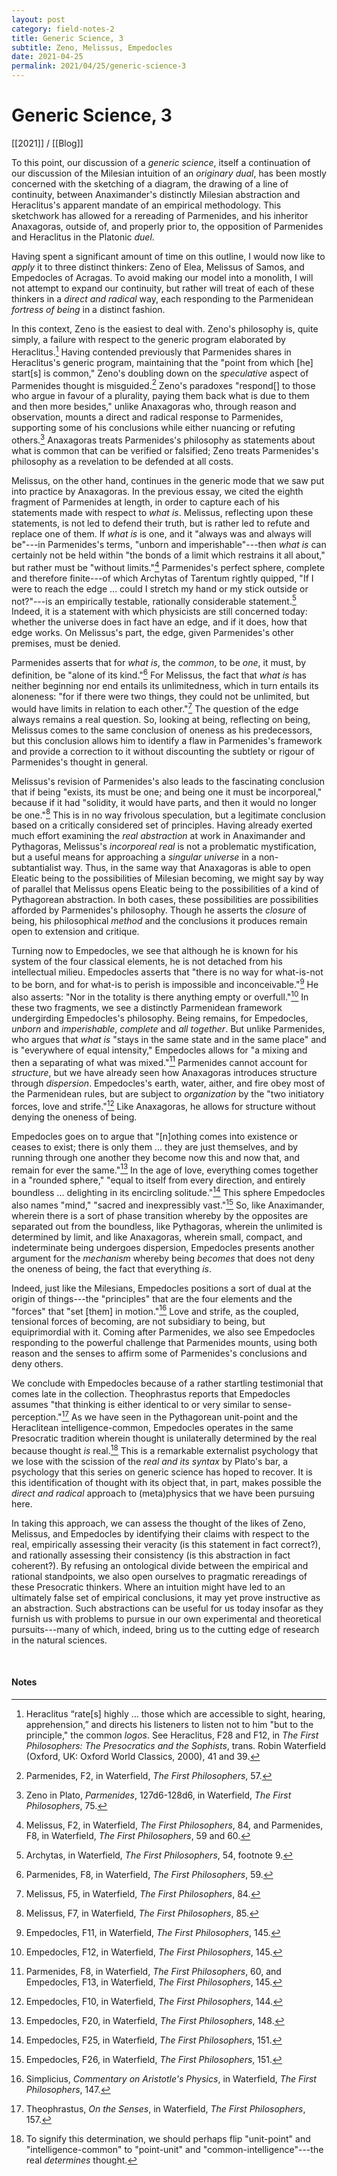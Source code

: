 ```yaml
---
layout: post
category: field-notes-2
title: Generic Science, 3
subtitle: Zeno, Melissus, Empedocles
date: 2021-04-25
permalink: 2021/04/25/generic-science-3
---
```


# Generic Science, 3

[[2021]] / [[Blog]]

To this point, our discussion of a *generic science*, itself a continuation of our discussion of the Milesian intuition of an *originary dual*, has been mostly concerned with the sketching of a diagram, the drawing of a line of continuity, between Anaximander's distinctly Milesian abstraction and Heraclitus's apparent mandate of an empirical methodology. This sketchwork has allowed for a rereading of Parmenides, and his inheritor Anaxagoras, outside of, and properly prior to, the opposition of Parmenides and Heraclitus in the Platonic *duel*.

Having spent a significant amount of time on this outline, I would now like to *apply* it to three distinct thinkers: Zeno of Elea, Melissus of Samos, and Empedocles of Acragas. To avoid making our model into a monolith, I will not attempt to expand our continuity, but rather will treat of each of these thinkers in a *direct and radical* way, each responding to the Parmenidean *fortress of being* in a distinct fashion.

In this context, Zeno is the easiest to deal with. Zeno's philosophy is, quite simply, a failure with respect to the generic program elaborated by Heraclitus.[^1] Having contended previously that Parmenides shares in Heraclitus's generic program, maintaining that the "point from which [he] start[s] is common," Zeno's doubling down on the *speculative* aspect of Parmenides thought is misguided.[^2] Zeno's paradoxes "respond[] to those who argue in favour of a plurality, paying them back what is due to them and then more besides," unlike Anaxagoras who, through reason and observation, mounts a direct and radical response to Parmenides, supporting some of his conclusions while either nuancing or refuting others.[^3] Anaxagoras treats Parmenides's philosophy as statements about what is common that can be verified or falsified; Zeno treats Parmenides's philosophy as a revelation to be defended at all costs.

Melissus, on the other hand, continues in the generic mode that we saw put into practice by Anaxagoras. In the previous essay, we cited the eighth fragment of Parmenides at length, in order to capture each of his statements made with respect to *what is*. Melissus, reflecting upon these statements, is not led to defend their truth, but is rather led to refute and replace one of them. If *what is* is one, and it "always was and always will be"---in Parmenides's terms, "unborn and imperishable"---then *what is* can certainly not be held within "the bonds of a limit which restrains it all about," but rather must be "without limits."[^4] Parmenides's perfect sphere, complete and therefore finite---of which Archytas of Tarentum rightly quipped, "If I were to reach the edge ... could I stretch my hand or my stick outside or not?"---is an empirically testable, rationally considerable statement.[^5] Indeed, it is a statement with which physicists are still concerned today: whether the universe does in fact have an edge, and if it does, how that edge works. On Melissus's part, the edge, given Parmenides's other premises, must be denied.

Parmenides asserts that for *what is*, the *common*, to be *one*, it must, by definition, be "alone of its kind."[^6] For Melissus, the fact that *what is* has neither beginning nor end entails its unlimitedness, which in turn entails its aloneness: "for if there were two things, they could not be unlimited, but would have limits in relation to each other."[^7] The question of the edge always remains a real question. So, looking at being, reflecting on being, Melissus comes to the same conclusion of oneness as his predecessors, but this conclusion allows him to identify a flaw in Parmenides's framework and provide a correction to it without discounting the subtlety or rigour of Parmenides's thought in general.

Melissus's revision of Parmenides's also leads to the fascinating conclusion that if being "exists, its must be one; and being one it must be incorporeal," because if it had "solidity, it would have parts, and then it would no longer be one."[^8] This is in no way frivolous speculation, but a legitimate conclusion based on a critically considered set of principles. Having already exerted much effort examining the *real abstraction* at work in Anaximander and Pythagoras, Melissus's *incorporeal real* is not a problematic mystification, but a useful means for approaching a *singular universe* in a non-subtantialist way. Thus, in the same way that Anaxagoras is able to open Eleatic being to the possibilities of Milesian becoming, we might say by way of parallel that Melissus opens Eleatic being to the possibilities of a kind of Pythagorean abstraction. In both cases, these possibilities are possibilities afforded by Parmenides's philosophy. Though he asserts the *closure* of being, his philosophical *method* and the conclusions it produces remain open to extension and critique.

Turning now to Empedocles, we see that although he is known for his system of the four classical elements, he is not detached from his intellectual milieu. Empedocles asserts that "there is no way for what-is-not to be born, and for what-is to perish is impossible and inconceivable."[^9] He also asserts: "Nor in the totality is there anything empty or overfull."[^10] In these two fragments, we see a distinctly Parmenidean framework undergirding Empedocles's philosophy. Being remains, for Empedocles, *unborn* and *imperishable*, *complete* and *all together*. But unlike Parmenides, who argues that *what is* "stays in the same state and in the same place" and is "everywhere of equal intensity," Empedocles allows for "a mixing and then a separating of what was mixed."[^11] Parmenides cannot account for *structure*, but we have already seen how Anaxagoras introduces structure through *dispersion*. Empedocles's earth, water, aither, and fire obey most of the Parmenidean rules, but are subject to *organization* by the "two initiatory forces, love and strife."[^12] Like Anaxagoras, he allows for structure without denying the oneness of being.

Empedocles goes on to argue that "[n]othing comes into existence or ceases to exist; there is only them ... they are just themselves, and by running through one another they become now this and now that, and remain for ever the same."[^13] In the age of love, everything comes together in a "rounded sphere," "equal to itself from every direction, and entirely boundless ... delighting in its encircling solitude."[^14] This sphere Empedocles also names "mind," "sacred and inexpressibly vast."[^15] So, like Anaximander, wherein there is a sort of phase transition whereby by the opposites are separated out from the boundless, like Pythagoras, wherein the unlimited is determined by limit, and like Anaxagoras, wherein small, compact, and indeterminate being undergoes dispersion, Empedocles presents another argument for the *mechanism* whereby being *becomes* that does not deny the oneness of being, the fact that everything *is*.

Indeed, just like the Milesians, Empedocles positions a sort of dual at the origin of things---the "principles" that are the four elements and the "forces" that "set [them] in motion."[^16] Love and strife, as the coupled, tensional forces of becoming, are not subsidiary to being, but equiprimordial with it. Coming after Parmenides, we also see Empedocles responding to the powerful challenge that Parmenides mounts, using both reason and the senses to affirm some of Parmenides's conclusions and deny others.

We conclude with Empedocles because of a rather startling testimonial that comes late in the collection. Theophrastus reports that Empedocles assumes "that thinking is either identical to or very similar to sense-perception."[^17] As we have seen in the Pythagorean unit-point and the Heraclitean intelligence-common, Empedocles operates in the same Presocratic tradition wherein thought is unilaterally determined by the real because thought *is* real.[^18] This is a remarkable externalist psychology that we lose with the scission of the *real and its syntax* by Plato's bar, a psychology that this series on generic science has hoped to recover. It is this identification of thought with its object that, in part, makes possible the *direct and radical* approach to (meta)physics that we have been pursuing here.

In taking this approach, we can assess the thought of the likes of Zeno, Melissus, and Empedocles by identifying their claims with respect to the real, empirically assessing their veracity (is this statement in fact correct?), and rationally assessing their consistency (is this abstraction in fact coherent?). By refusing an ontological divide between the empirical and rational standpoints, we also open ourselves to pragmatic rereadings of these Presocratic thinkers. Where an intuition might have led to an ultimately false set of empirical conclusions, it may yet prove instructive as an abstraction. Such abstractions can be useful for us today insofar as they furnish us with problems to pursue in our own experimental and theoretical pursuits---many of which, indeed, bring us to the cutting edge of research in the natural sciences.


<br>

#### Notes

[^1]: Heraclitus “rate[s] highly … those which are accessible to sight, hearing, apprehension,” and directs his listeners to listen not to him "but to the principle," the common *logos*. See Heraclitus, F28 and F12, in *The First Philosophers: The Presocratics and the Sophists*, trans. Robin Waterfield (Oxford, UK: Oxford World Classics, 2000), 41 and 39.
[^2]: Parmenides, F2, in Waterfield, *The First Philosophers*, 57.
[^3]: Zeno in Plato, *Parmenides*, 127d6-128d6, in Waterfield, *The First Philosophers*, 75.
[^4]: Melissus, F2, in Waterfield, *The First Philosophers*, 84, and Parmenides, F8, in Waterfield, *The First Philosophers*, 59 and 60.
[^5]: Archytas, in Waterfield, *The First Philosophers*, 54, footnote 9.
[^6]: Parmenides, F8, in Waterfield, *The First Philosophers*, 59.
[^7]: Melissus, F5, in Waterfield, *The First Philosophers*, 84.
[^8]: Melissus, F7, in Waterfield, *The First Philosophers*, 85.
[^9]: Empedocles, F11, in Waterfield, *The First Philosophers*, 145.
[^10]: Empedocles, F12, in Waterfield, *The First Philosophers*, 145.
[^11]: Parmenides, F8, in Waterfield, *The First Philosophers*, 60, and Empedocles, F13, in Waterfield, *The First Philosophers*, 145.
[^12]: Empedocles, F10, in Waterfield, *The First Philosophers*, 144.
[^13]: Empedocles, F20, in Waterfield, *The First Philosophers*, 148.
[^14]: Empedocles, F25, in Waterfield, *The First Philosophers*, 151.
[^15]: Empedocles, F26, in Waterfield, *The First Philosophers*, 151.
[^16]: Simplicius, *Commentary on Aristotle's Physics*, in Waterfield, *The First Philosophers*, 147.
[^17]: Theophrastus, *On the Senses*, in Waterfield, *The First Philosophers*, 157.
[^18]: To signify this determination, we should perhaps flip "unit-point" and "intelligence-common" to "point-unit" and "common-intelligence"---the real *determines* thought.
